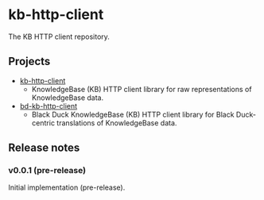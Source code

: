# kb-http-client

The KB HTTP client repository.

## Projects

+ [kb-http-client](https://github.com/blackducksoftware/kb-http-client/tree/main/kb-http-client)
    - KnowledgeBase (KB) HTTP client library for raw representations of KnowledgeBase data.
+ [bd-kb-http-client](https://github.com/blackducksoftware/kb-http-client/tree/main/bd-kb-http-client)
    - Black Duck KnowledgeBase (KB) HTTP client library for Black Duck-centric translations of KnowledgeBase data.
    
## Release notes

### v0.0.1 (pre-release)

Initial implementation (pre-release).
